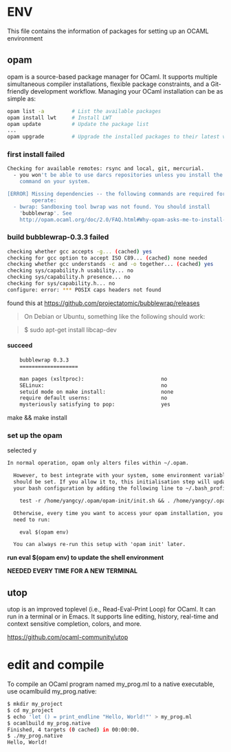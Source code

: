 # ENV
This file contains the information of packages for setting up an OCAML environment

## opam
opam is a source-based package manager for OCaml. It supports multiple simultaneous compiler installations, flexible package constraints, and a Git-friendly development workflow. Managing your OCaml installation can be as simple as:

```bash
opam list -a         # List the available packages
opam install lwt     # Install LWT
opam update          # Update the package list
...
opam upgrade         # Upgrade the installed packages to their latest version
```

### first install failed
```bash
Checking for available remotes: rsync and local, git, mercurial.
  - you won't be able to use darcs repositories unless you install the darcs
    command on your system.

[ERROR] Missing dependencies -- the following commands are required for opam to
        operate:
  - bwrap: Sandboxing tool bwrap was not found. You should install
    'bubblewrap'. See
    http://opam.ocaml.org/doc/2.0/FAQ.html#Why-opam-asks-me-to-install-bwrap.
```

### build bubblewrap-0.3.3 failed

```bash
checking whether gcc accepts -g... (cached) yes
checking for gcc option to accept ISO C89... (cached) none needed
checking whether gcc understands -c and -o together... (cached) yes
checking sys/capability.h usability... no
checking sys/capability.h presence... no
checking for sys/capability.h... no
configure: error: *** POSIX caps headers not found
```

found this at https://github.com/projectatomic/bubblewrap/releases

>On Debian or Ubuntu, something like the following should work:

>$ sudo apt-get install libcap-dev

#### succeed
```txt
    bubblewrap 0.3.3
    ===================

    man pages (xsltproc):                         no
    SELinux:                                      no
    setuid mode on make install:                  none
    require default userns:                       no
    mysteriously satisfying to pop:               yes
```

make && make install

### set up the opam
selected y
```txt
In normal operation, opam only alters files within ~/.opam.

  However, to best integrate with your system, some environment variables
  should be set. If you allow it to, this initialisation step will update
  your bash configuration by adding the following line to ~/.bash_profile:

    test -r /home/yangcy/.opam/opam-init/init.sh && . /home/yangcy/.opam/opam-init/init.sh > /dev/null 2> /dev/null || true

  Otherwise, every time you want to access your opam installation, you will
  need to run:

    eval $(opam env)

  You can always re-run this setup with 'opam init' later.
```
**run eval $(opam env) to update the shell environment**

**NEEDED EVERY TIME FOR A NEW TERMINAL**


## utop
utop is an improved toplevel (i.e., Read-Eval-Print Loop) for OCaml. It can run in a terminal or in Emacs. It supports line editing, history, real-time and context sensitive completion, colors, and more.

https://github.com/ocaml-community/utop


# edit and compile
To compile an OCaml program named my_prog.ml to a native executable, use ocamlbuild my_prog.native:

```bash
$ mkdir my_project
$ cd my_project
$ echo 'let () = print_endline "Hello, World!"' > my_prog.ml
$ ocamlbuild my_prog.native
Finished, 4 targets (0 cached) in 00:00:00.
$ ./my_prog.native
Hello, World!
```

